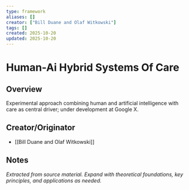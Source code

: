 ```yaml
---
type: framework
aliases: []
creator: ["Bill Duane and Olaf Witkowski"]
tags: []
created: 2025-10-20
updated: 2025-10-20
---
```


# Human-Ai Hybrid Systems Of Care

## Overview

Experimental approach combining human and artificial intelligence with care as central driver; under development at Google X.

## Creator/Originator

- [[Bill Duane and Olaf Witkowski]]

## Notes

*Extracted from source material. Expand with theoretical foundations, key principles, and applications as needed.*
